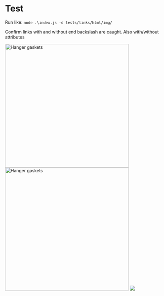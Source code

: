 # Test

Run like: `node .\index.js -d tests/links/html/img/`

Confirm links with and without end backslash are caught.
Also with/without attributes

<img src="../../assets/airframes/multicopter/x500_holybro_pixhawk4/img_with_no_end_backslash_oneofthree.png" width="400" title="Hanger gaskets">

<img src="../../assets/airframes/multicopter/x500_holybro_pixhawk4/img_with_backslash_twoofthree.png" width="400" title="Hanger gaskets" />

<img src="img_with_backslash_no_attributes_threeofthree.png" />